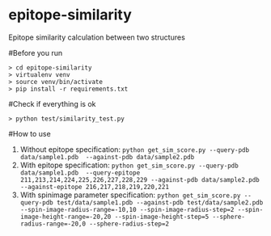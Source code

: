 epitope-similarity
==================

Epitope similarity calculation between two structures

#Before you run

```
> cd epitope-similarity
> virtualenv venv
> source venv/bin/activate
> pip install -r requirements.txt
```

#Check if everything is ok

`> python test/similarity_test.py`

	
#How to use

1. Without epitope specification: `python get_sim_score.py --query-pdb data/sample1.pdb  --against-pdb data/sample2.pdb`
2. With epitope specification: `python get_sim_score.py --query-pdb data/sample1.pdb  --query-epitope 211,213,214,224,225,226,227,228,229 --against-pdb data/sample2.pdb --against-epitope 216,217,218,219,220,221`
3. With spinimage parameter specification: `python get_sim_score.py --query-pdb test/data/sample1.pdb --against-pdb test/data/sample2.pdb --spin-image-radius-range=-10,10 --spin-image-radius-step=2 --spin-image-height-range=-20,20 --spin-image-height-step=5 --sphere-radius-range=-20,0 --sphere-radius-step=2`
